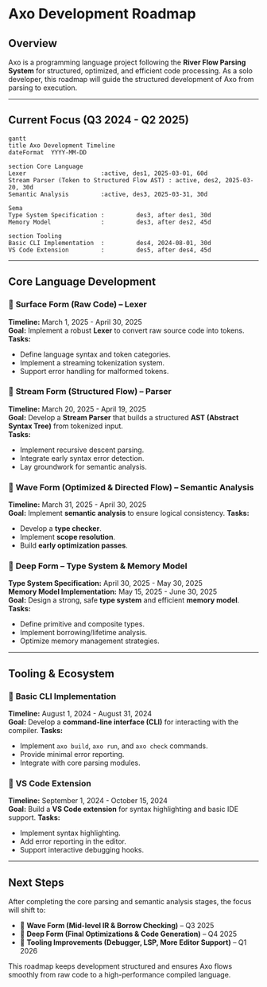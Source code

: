 # Axo Development Roadmap

## Overview
Axo is a programming language project following the **River Flow Parsing System** for structured, optimized, and efficient code processing. As a solo developer, this roadmap will guide the structured development of Axo from parsing to execution.

---

## Current Focus (Q3 2024 - Q2 2025)

```mermaid
gantt
title Axo Development Timeline
dateFormat  YYYY-MM-DD

section Core Language
Lexer                     :active, des1, 2025-03-01, 60d
Stream Parser (Token to Structured Flow AST) : active, des2, 2025-03-20, 30d
Semantic Analysis         :active, des3, 2025-03-31, 30d

Sema
Type System Specification :         des3, after des1, 30d
Memory Model              :         des3, after des2, 45d

section Tooling
Basic CLI Implementation  :         des4, 2024-08-01, 30d
VS Code Extension         :         des5, after des4, 45d
```

---

## Core Language Development

### 🌊 **Surface Form (Raw Code) – Lexer**
**Timeline:** March 1, 2025 - April 30, 2025  
**Goal:** Implement a robust **Lexer** to convert raw source code into tokens.  
**Tasks:**
- Define language syntax and token categories.
- Implement a streaming tokenization system.
- Support error handling for malformed tokens.

### 🌊 **Stream Form (Structured Flow) – Parser**
**Timeline:** March 20, 2025 - April 19, 2025  
**Goal:** Develop a **Stream Parser** that builds a structured **AST (Abstract Syntax Tree)** from tokenized input.  
**Tasks:**
- Implement recursive descent parsing.
- Integrate early syntax error detection.
- Lay groundwork for semantic analysis.

### 🌊 **Wave Form (Optimized & Directed Flow) – Semantic Analysis**
**Timeline:** March 31, 2025 - April 30, 2025  
**Goal:** Implement **semantic analysis** to ensure logical consistency.
**Tasks:**
- Develop a **type checker**.
- Implement **scope resolution**.
- Build **early optimization passes**.

### 🌊 **Deep Form – Type System & Memory Model**
**Type System Specification:** April 30, 2025 - May 30, 2025  
**Memory Model Implementation:** May 15, 2025 - June 30, 2025  
**Goal:** Design a strong, safe **type system** and efficient **memory model**.  
**Tasks:**
- Define primitive and composite types.
- Implement borrowing/lifetime analysis.
- Optimize memory management strategies.

---

## Tooling & Ecosystem

### 🌊 **Basic CLI Implementation**
**Timeline:** August 1, 2024 - August 31, 2024  
**Goal:** Develop a **command-line interface (CLI)** for interacting with the compiler.
**Tasks:**
- Implement `axo build`, `axo run`, and `axo check` commands.
- Provide minimal error reporting.
- Integrate with core parsing modules.

### 🌊 **VS Code Extension**
**Timeline:** September 1, 2024 - October 15, 2024  
**Goal:** Build a **VS Code extension** for syntax highlighting and basic IDE support.
**Tasks:**
- Implement syntax highlighting.
- Add error reporting in the editor.
- Support interactive debugging hooks.

---

## Next Steps
After completing the core parsing and semantic analysis stages, the focus will shift to:
- 🌊 **Wave Form (Mid-level IR & Borrow Checking)** – Q3 2025
- 🌊 **Deep Form (Final Optimizations & Code Generation)** – Q4 2025
- 🌊 **Tooling Improvements (Debugger, LSP, More Editor Support)** – Q1 2026

This roadmap keeps development structured and ensures Axo flows smoothly from raw code to a high-performance compiled language.

